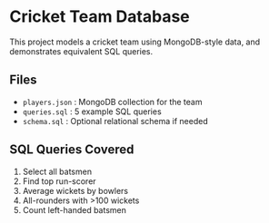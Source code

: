 # Cricket Team Database

This project models a cricket team using MongoDB-style data, and demonstrates equivalent SQL queries.

## Files
- `players.json` : MongoDB collection for the team
- `queries.sql` : 5 example SQL queries
- `schema.sql` : Optional relational schema if needed

## SQL Queries Covered
1. Select all batsmen
2. Find top run-scorer
3. Average wickets by bowlers
4. All-rounders with >100 wickets
5. Count left-handed batsmen
